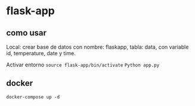 # flask-app

## como usar
Local: crear base de datos con nombre: flaskapp, tabla: data, con variable id, temperature, date y time.

Activar entorno
 ` source flask-app/bin/activate `
  `Python app.py`
 
 ## docker
 `docker-compose up -d` 

